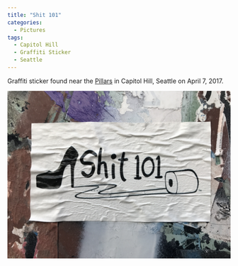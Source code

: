 ```yaml
---
title: "Shit 101"
categories:
  - Pictures
tags:
  - Capitol Hill
  - Graffiti Sticker
  - Seattle
---
```


Graffiti sticker found near the [Pillars](https://en.wikipedia.org/wiki/Plymouth_Pillars_Park) in Capitol Hill, Seattle on April 7, 2017.

![A white sticker is attached to a mailbox that has been covered in paint. The sticker says Shit 101 and has an illustration of toilet paper and a high-heel shoe](/assets/images/2017/2017-04-07-shit-101.jpg)